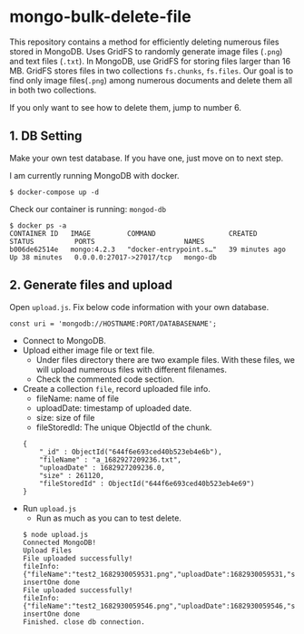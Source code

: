 # mongo-bulk-delete-file
This repository contains a method for efficiently deleting numerous files stored in MongoDB. Uses GridFS to randomly generate image files (`.png`) and text files (`.txt`). In MongoDB, use GridFS for storing files larger than 16 MB. GridFS stores files in two collections `fs.chunks`, `fs.files`. Our goal is to find only image files(`.png`) among numerous documents and delete them all in both two collections.

If you only want to see how to delete them, jump to number 6.

## 1. DB Setting
Make your own test database. If you have one, just move on to next step.

I am currently running MongoDB with docker.
```
$ docker-compose up -d
```

Check our container is running: `mongod-db`
```
$ docker ps -a
CONTAINER ID   IMAGE         COMMAND                  CREATED          STATUS          PORTS                      NAMES
b006de62514e   mongo:4.2.3   "docker-entrypoint.s…"   39 minutes ago   Up 38 minutes   0.0.0.0:27017->27017/tcp   mongo-db
```

## 2. Generate files and upload
Open `upload.js`. Fix below code information with your own database.
```
const uri = 'mongodb://HOSTNAME:PORT/DATABASENAME';
```

- Connect to MongoDB.
- Upload either image file or text file.
    - Under files directory there are two example files. With these files, we will upload numerous files with different filenames.
    - Check the commented code section.
- Create a collection `file`, record uploaded file info.
    - fileName: name of file
    - uploadDate: timestamp of uploaded date.
    - size: size of file
    - fileStoredId: The unique ObjectId of the chunk.
    ```
    {
        "_id" : ObjectId("644f6e693ced40b523eb4e6b"),
        "fileName" : "a_1682927209236.txt",
        "uploadDate" : 1682927209236.0,
        "size" : 261120,
        "fileStoredId" : ObjectId("644f6e693ced40b523eb4e69")
    }
    ```
- Run `upload.js`
    - Run as much as you can to test delete.
    ```
    $ node upload.js
    Connected MongoDB!
    Upload Files
    File uploaded successfully!
    fileInfo: {"fileName":"test2_1682930059531.png","uploadDate":1682930059531,"size":261120,"fileStoredId":"644f798ba08b56e03e07a15f"}
    insertOne done
    File uploaded successfully!
    fileInfo: {"fileName":"test2_1682930059546.png","uploadDate":1682930059546,"size":261120,"fileStoredId":"644f798ba08b56e03e07a162"}
    insertOne done
    Finished. close db connection.
    ```
